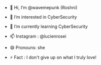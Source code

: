 - 👋 Hi, I’m @wavemepunk (Roshni)
- 👀 I’m interested in CyberSecurity
- 🌱 I’m currently learning CyberSecurity
  
- 📫 Instagram : @lucienrosei
- 😄 Pronouns: she
- ⚡ Fact : I don't give up on what I truly love!
<!---
wavemepunk/wavemepunk is a ✨ special ✨ repository because its `README.md` (this file) appears on your GitHub profile.
You can click the Preview link to take a look at your changes.
--->
